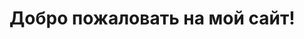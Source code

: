 <!DOCTYPE html>
<html lang="ru">
<head>
    <meta charset="UTF-8">
    <meta name="viewport" content="width=device-width, initial-scale=1.0">
    <title>streamelements pont auc</title>
</head>
<body>
    <h1>Добро пожаловать на мой сайт!</h1>
</body>
</html>
